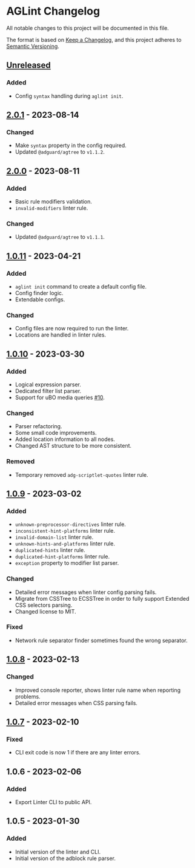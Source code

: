 # AGLint Changelog

All notable changes to this project will be documented in this file.

The format is based on [Keep a Changelog][keepachangelog], and this project adheres to [Semantic Versioning][semver].

## [Unreleased]

### Added

- Config `syntax` handling during `aglint init`.

## [2.0.1] - 2023-08-14

### Changed

- Make `syntax` property in the config required.
- Updated `@adguard/agtree` to `v1.1.2`.

## [2.0.0] - 2023-08-11

### Added

- Basic rule modifiers validation.
- `invalid-modifiers` linter rule.

### Changed

- Updated `@adguard/agtree` to `v1.1.1`.

## [1.0.11] - 2023-04-21

### Added

- `aglint init` command to create a default config file.
- Config finder logic.
- Extendable configs.

### Changed

- Config files are now required to run the linter.
- Locations are handled in linter rules.

## [1.0.10] - 2023-03-30

### Added

- Logical expression parser.
- Dedicated filter list parser.
- Support for uBO media queries [#10].

### Changed

- Parser refactoring.
- Some small code improvements.
- Added location information to all nodes.
- Changed AST structure to be more consistent.

### Removed

- Temporary removed `adg-scriptlet-quotes` linter rule.

## [1.0.9] - 2023-03-02

### Added

- `unknown-preprocessor-directives` linter rule.
- `inconsistent-hint-platforms` linter rule.
- `invalid-domain-list` linter rule.
- `unknown-hints-and-platforms` linter rule.
- `duplicated-hints` linter rule.
- `duplicated-hint-platforms` linter rule.
- `exception` property to modifier list parser.

### Changed

- Detailed error messages when linter config parsing fails.
- Migrate from CSSTree to ECSSTree in order to fully support Extended CSS selectors parsing.
- Changed license to MIT.

### Fixed

- Network rule separator finder sometimes found the wrong separator.

## [1.0.8] - 2023-02-13

### Changed

- Improved console reporter, shows linter rule name when reporting problems.
- Detailed error messages when CSS parsing fails.

## [1.0.7] - 2023-02-10

### Fixed

- CLI exit code is now 1 if there are any linter errors.

## 1.0.6 - 2023-02-06

### Added

- Export Linter CLI to public API.

## 1.0.5 - 2023-01-30

### Added

- Initial version of the linter and CLI.
- Initial version of the adblock rule parser.


[Unreleased]: https://github.com/AdguardTeam/AGLint/compare/v2.0.1...HEAD
[2.0.1]: https://github.com/AdguardTeam/AGLint/compare/v2.0.0...v2.0.1
[2.0.0]: https://github.com/AdguardTeam/AGLint/compare/v1.0.11...v2.0.0
[1.0.11]: https://github.com/AdguardTeam/AGLint/compare/v1.0.10...v1.0.11
[1.0.10]: https://github.com/AdguardTeam/AGLint/compare/v1.0.9...v1.0.10
[1.0.9]: https://github.com/AdguardTeam/AGLint/compare/v1.0.8...v1.0.9
[1.0.8]: https://github.com/AdguardTeam/AGLint/compare/v1.0.7...v1.0.8
[1.0.7]: https://github.com/AdguardTeam/AGLint/compare/v1.0.6...v1.0.7
<!-- v1.0.6 is the "oldest" tag -->
<!-- that's why the list of links starts with [1.0.7] -->
<!-- i.e. it is impossible to create compare url for 1.0.5 and 1.0.6 -->

[keepachangelog]: https://keepachangelog.com/en/1.0.0/
[semver]: https://semver.org/spec/v2.0.0.html
[#10]: https://github.com/AdguardTeam/AGLint/issues/10
